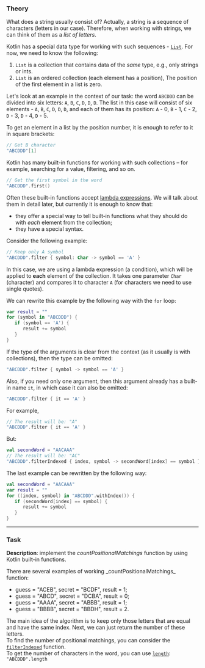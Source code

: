 ### Theory

What does a string usually consist of?
Actually, a string is a sequence of characters (letters in our case).
Therefore, when working with strings, we can think of them as a _list of letters_.

Kotlin has a special data type for working with such sequences - [`List`](https://kotlinlang.org/api/latest/jvm/stdlib/kotlin.collections/-list/).
For now, we need to know the following:
1) `List` is a collection that contains data of the _same_ type, e.g., only strings or ints.
3) `List` is an ordered collection (each element has a position),
   The position of the first element in a list is zero.

Let's look at an example in the context of our task:
the word `ABCDDD` can be divided into six letters: `A`, `B`, `C`, `D`, `D`, `D`.
The list in this case will consist of six elements - `A`, `B`, `C`, `D`, `D`, `D`,
and each of them has its position: `A` - 0, `B` - 1, `C` - 2, `D` - 3, `D` - 4, `D` - 5.

To get an element in a list by the position number,
it is enough to refer to it in square brackets:
```kotlin
// Get B character
"ABCDDD"[1]
```

Kotlin has many built-in functions for working with such collections –
for example, searching for a value, filtering, and so on.
```kotlin
// Get the first symbol in the word
"ABCDDD".first()
```

Often these built-in functions accept [lambda expressions](https://kotlinlang.org/docs/lambdas.html#lambda-expressions-and-anonymous-functions).
We will talk about them in detail later, but currently it is enough to know that:
- they offer a special way to tell built-in functions what they should do with _each_ 
element from the collection;
- they have a special syntax.

Consider the following example:
```kotlin
// Keep only A symbol
"ABCDDD".filter { symbol: Char -> symbol == 'A' }
```
In this case, we are using a lambda expression (a condition), 
which will be applied to **each** element of the collection.
It takes one parameter `Char` (character) and compares it to character `A` 
(for characters we need to use single quotes).

We can rewrite this example by the following way with the `for` loop:
```kotlin
var result = ""
for (symbol in "ABCDDD") {
   if (symbol == 'A') {
      result += symbol
   }
}
```

If the type of the arguments is clear from the context (as it usually is with collections), 
then the type can be omitted:
```kotlin
"ABCDDD".filter { symbol -> symbol == 'A' }
```

Also, if you need only one argument,
then this argument already has a built-in name `it`, in which case it can also be omitted:
```kotlin
"ABCDDD".filter { it == 'A' }
```

For example, 
```kotlin
// The result will be: "A"
"ABCDDD".filter { it == 'A' }
```
But: 
```kotlin
val secondWord = "AACAAA"
// The result will be: "AC"
"ABCDDD".filterIndexed { index, symbol -> secondWord[index] == symbol }
```

The last example can be rewritten by the following way:
```kotlin
val secondWord = "AACAAA"
var result = ""
for ((index, symbol) in "ABCDDD".withIndex()) {
   if (secondWord[index] == symbol) {
      result += symbol
   }
}
```
___

### Task

**Description**: implement the _countPositionalMatchings_ function by using Kotlin built-in functions.

<div class="Hint">
There are several examples of working _countPositionalMatchings_ function:

- guess = "ACEB", secret = "BCDF", result = 1;
- guess = "ABCD", secret = "DCBA", result = 0;
- guess = "AAAA", secret = "ABBB", result = 1;
- guess = "BBBB", secret = "BBDH", result = 2.
</div>

<div class="Hint">
The main idea of the algorithm is to keep only those letters that are equal and have the same index. 
Next, we can just return the number of these letters.
</div>

<div class="Hint">
To find the number of positional matchings, you can consider the <a href="https://kotlinlang.org/api/latest/jvm/stdlib/kotlin.text/filter-indexed.html"><code>filterIndexed</code></a> function.
</div>

<div class="Hint">
To get the number of characters in the word, you can use <a href="https://kotlinlang.org/api/latest/jvm/stdlib/kotlin/-string/length.html#length"><code>length</code></a>:
<code>"ABCDDD".length</code>  
</div>
